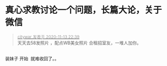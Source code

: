 # 真心求教讨论一个问题，长篇大论，关于微信


<div class="quote"><blockquote><font size="2"><a href="https://www.hostloc.com/forum.php?mod=redirect&amp;goto=findpost&amp;pid=9450877&amp;ptid=766263" target="_blank"><font color="#999999">citywar 发表于 2020-11-13 22:39</font></a></font><br />
天天去58发照片 ，配点WB美女照片 合租招室友，一堆人加你。</blockquote></div><br />
装妹子 开始&nbsp;&nbsp;就难收回了。。
